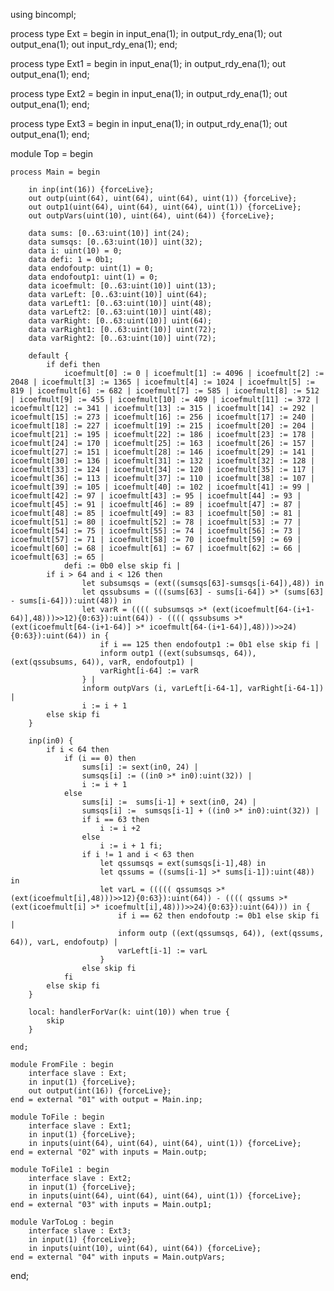 using bincompl;







process type Ext = begin
	in input_ena(1);
	in output_rdy_ena(1);
	out output_ena(1);
	out input_rdy_ena(1);
end;

process type Ext1 = begin
	in input_ena(1);
	in output_rdy_ena(1);
	out output_ena(1);
end;

process type Ext2 = begin
	in input_ena(1);
	in output_rdy_ena(1);
	out output_ena(1);
end;

process type Ext3 = begin
	in input_ena(1);
	in output_rdy_ena(1);
	out output_ena(1);
end;

module Top = begin
	
	process Main = begin
	
		in inp(int(16)) {forceLive};
		out outp(uint(64), uint(64), uint(64), uint(1)) {forceLive};
		out outp1(uint(64), uint(64), uint(64), uint(1)) {forceLive};
		out outpVars(uint(10), uint(64), uint(64)) {forceLive};

		data sums: [0..63:uint(10)] int(24);
		data sumsqs: [0..63:uint(10)] uint(32);
		data i: uint(10) = 0;
		data defi: 1 = 0b1;
		data endofoutp: uint(1) = 0;
		data endofoutp1: uint(1) = 0;
		data icoefmult: [0..63:uint(10)] uint(13);
		data varLeft: [0..63:uint(10)] uint(64);
		data varLeft1: [0..63:uint(10)] uint(48);
		data varLeft2: [0..63:uint(10)] uint(48);
		data varRight: [0..63:uint(10)] uint(64);
		data varRight1: [0..63:uint(10)] uint(72);
		data varRight2: [0..63:uint(10)] uint(72);

		default {
			if defi then
				icoefmult[0] := 0 | icoefmult[1] := 4096 | icoefmult[2] := 2048 | icoefmult[3] := 1365 | icoefmult[4] := 1024 | icoefmult[5] := 819 | icoefmult[6] := 682 | icoefmult[7] := 585 | icoefmult[8] := 512 | icoefmult[9] := 455 | icoefmult[10] := 409 | icoefmult[11] := 372 | icoefmult[12] := 341 | icoefmult[13] := 315 | icoefmult[14] := 292 | icoefmult[15] := 273 | icoefmult[16] := 256 | icoefmult[17] := 240 | icoefmult[18] := 227 | icoefmult[19] := 215 | icoefmult[20] := 204 | icoefmult[21] := 195 | icoefmult[22] := 186 | icoefmult[23] := 178 | icoefmult[24] := 170 | icoefmult[25] := 163 | icoefmult[26] := 157 | icoefmult[27] := 151 | icoefmult[28] := 146 | icoefmult[29] := 141 | icoefmult[30] := 136 | icoefmult[31] := 132 | icoefmult[32] := 128 | icoefmult[33] := 124 | icoefmult[34] := 120 | icoefmult[35] := 117 | icoefmult[36] := 113 | icoefmult[37] := 110 | icoefmult[38] := 107 | icoefmult[39] := 105 | icoefmult[40] := 102 | icoefmult[41] := 99 | icoefmult[42] := 97 | icoefmult[43] := 95 | icoefmult[44] := 93 | icoefmult[45] := 91 | icoefmult[46] := 89 | icoefmult[47] := 87 | icoefmult[48] := 85 | icoefmult[49] := 83 | icoefmult[50] := 81 | icoefmult[51] := 80 | icoefmult[52] := 78 | icoefmult[53] := 77 | icoefmult[54] := 75 | icoefmult[55] := 74 | icoefmult[56] := 73 | icoefmult[57] := 71 | icoefmult[58] := 70 | icoefmult[59] := 69 | icoefmult[60] := 68 | icoefmult[61] := 67 | icoefmult[62] := 66 | icoefmult[63] := 65 |
				defi := 0b0 else skip fi |
			if i > 64 and i < 126 then 
					let subsumsqs = (ext((sumsqs[63]-sumsqs[i-64]),48)) in
					let qssubsums = (((sums[63] - sums[i-64]) >* (sums[63] - sums[i-64])):uint(48)) in
					let varR = (((( subsumsqs >* (ext(icoefmult[64-(i+1-64)],48)))>>12){0:63}):uint(64)) - (((( qssubsums >* (ext(icoefmult[64-(i+1-64)] >* icoefmult[64-(i+1-64)],48)))>>24){0:63}):uint(64)) in {
						if i == 125 then endofoutp1 := 0b1 else skip fi |
						inform outp1 ((ext(subsumsqs, 64)), (ext(qssubsums, 64)), varR, endofoutp1) |
						varRight[i-64] := varR
					} |
					inform outpVars (i, varLeft[i-64-1], varRight[i-64-1]) |
					i := i + 1
			else skip fi
		}
		
		inp(in0) { 
			if i < 64 then
				if (i == 0) then
					sums[i] := sext(in0, 24) |
					sumsqs[i] := ((in0 >* in0):uint(32)) |
					i := i + 1
				else
					sums[i] :=  sums[i-1] + sext(in0, 24) |
					sumsqs[i] :=  sumsqs[i-1] + ((in0 >* in0):uint(32)) |
					if i == 63 then
						i := i +2
					else
						i := i + 1 fi;
					if i != 1 and i < 63 then 													
						let qssumsqs = ext(sumsqs[i-1],48) in
						let qssums = ((sums[i-1] >* sums[i-1]):uint(48)) in
						let varL = ((((( qssumsqs >* (ext(icoefmult[i],48)))>>12){0:63}):uint(64)) - (((( qssums >* (ext(icoefmult[i] >* icoefmult[i],48)))>>24){0:63}):uint(64))) in {
							if i == 62 then endofoutp := 0b1 else skip fi |
							inform outp ((ext(qssumsqs, 64)), (ext(qssums, 64)), varL, endofoutp) |
							varLeft[i-1] := varL
						}
					else skip fi
				fi
			else skip fi
		}
		
		local: handlerForVar(k: uint(10)) when true {
			skip
		}
		
	end;
	
	module FromFile : begin
		interface slave : Ext;
		in input(1) {forceLive};
		out output(int(16)) {forceLive};
	end = external "01" with output = Main.inp;

	module ToFile : begin
		interface slave : Ext1;
		in input(1) {forceLive};
		in inputs(uint(64), uint(64), uint(64), uint(1)) {forceLive};
	end = external "02" with inputs = Main.outp;
	
	module ToFile1 : begin
		interface slave : Ext2;
		in input(1) {forceLive};
		in inputs(uint(64), uint(64), uint(64), uint(1)) {forceLive};
	end = external "03" with inputs = Main.outp1;
	
	module VarToLog : begin
		interface slave : Ext3;
		in input(1) {forceLive};
		in inputs(uint(10), uint(64), uint(64)) {forceLive};
	end = external "04" with inputs = Main.outpVars;

end;
